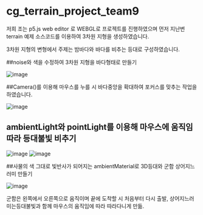 # cg_terrain_project_team9

저희 조는 p5.js web editor 로 WEBGL로 프로젝트를 진행하였으며 
먼저 지난번 terrain 예제 소스코드를 이용하여 3차원 지형을 생성하였습니다.

3차원 지형의 변형에서 주제는 밤바다와 바다를 비추는 등대로 구성하였습니다.


##noise와 색을 수정하여 3차원 지형을 바다형태로 만들기

![image](https://user-images.githubusercontent.com/83346568/161428615-34b05ce8-420f-4fbf-b779-10610c0acaba.png)

##Camera()를 이용해 마우스를 누를 시 바다중앙을 확대하여 포커스를 맞추는 작업을 하였습니다.

![image](https://user-images.githubusercontent.com/83346568/161428694-1fba206d-d8be-4c74-a817-6bd0e766ee7d.png)

## ambientLight와 pointLight를 이용해 마우스에 움직임 따라 등대불빛 비추기

![image](https://user-images.githubusercontent.com/83346568/161428931-c349262b-740f-4b66-9568-6c586283ff34.png)
![image](https://user-images.githubusercontent.com/83346568/161428949-2318d2da-b6bf-431d-8663-b6e95104cf00.png)

##사물의 색 그대로 빛반사가 되어지는 ambientMaterial로 3D등대와 군함 상어지느러미 만들기

![image](https://user-images.githubusercontent.com/83346568/161429026-7e1ce90b-f12e-4487-a9af-d8fbeadf85fe.png)

군함은 왼쪽에서 오른쪽으로 움직이며 끝에 도착할 시 처음부터 다시 출발,
상어지느러미는등대불빛과 함께 마우스의 움직임에 따라 따라다니게 만듦.

